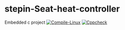 # stepin-Seat-heat-controller
Embedded c project
[![Compile-Linux](https://github.com/GoutamiJadhav/stepin-Seat-heat-controller/actions/workflows/Compile.yml/badge.svg)](https://github.com/GoutamiJadhav/stepin-Seat-heat-controller/actions/workflows/Compile.yml)
[![Cppcheck](https://github.com/GoutamiJadhav/stepin-Seat-heat-controller/actions/workflows/Code_quality.yml/badge.svg)](https://github.com/GoutamiJadhav/stepin-Seat-heat-controller/actions/workflows/Code_quality.yml)
